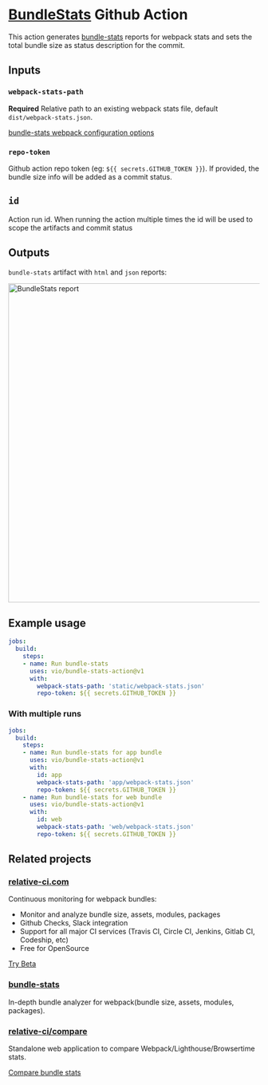 # [BundleStats](https://github.com/relative-ci/bundle-stats) Github Action

This action generates [bundle-stats](https://github.com/relative-ci/bundle-stats) reports for webpack stats and sets the total bundle size as status description for the commit.

## Inputs

### `webpack-stats-path`

**Required** Relative path to an existing webpack stats file, default `dist/webpack-stats.json`.

[bundle-stats webpack configuration options](https://github.com/relative-ci/bundle-stats/tree/master/packages/cli#webpack-configuration)

### `repo-token`

Github action repo token (eg: `${{ secrets.GITHUB_TOKEN }}`). If provided, the bundle size info will be added as a commit status.

## `id`

Action run id. When running the action multiple times the id will be used to scope the artifacts and
commit status


## Outputs

`bundle-stats` artifact with `html` and `json` reports:

<img src="https://raw.githubusercontent.com/vio/bundle-stats-action/master/assets/action.jpg?token=AAADH5EKGBHTKLLAHXZN3GC6NGDI2" alt="BundleStats report" width="640" />

## Example usage

```yml
jobs:
  build:
    steps:
    - name: Run bundle-stats
      uses: vio/bundle-stats-action@v1
      with:
        webpack-stats-path: 'static/webpack-stats.json'
        repo-token: ${{ secrets.GITHUB_TOKEN }}
```

### With multiple runs

```yml
jobs:
  build:
    steps:
    - name: Run bundle-stats for app bundle
      uses: vio/bundle-stats-action@v1
      with:
        id: app
        webpack-stats-path: 'app/webpack-stats.json'
        repo-token: ${{ secrets.GITHUB_TOKEN }}
    - name: Run bundle-stats for web bundle
      uses: vio/bundle-stats-action@v1
      with:
        id: web
        webpack-stats-path: 'web/webpack-stats.json'
        repo-token: ${{ secrets.GITHUB_TOKEN }}
```

## Related projects

### [relative-ci.com](https://relative-ci.com)

Continuous monitoring for webpack bundles:
- Monitor and analyze bundle size, assets, modules, packages
- Github Checks, Slack integration
- Support for all major CI services (Travis CI, Circle CI, Jenkins, Gitlab CI, Codeship, etc)
- Free for OpenSource

[Try Beta](https://relative-ci.com)

### [bundle-stats](https://github.com/relative-ci/bundle-stats)

In-depth bundle analyzer for webpack(bundle size, assets, modules, packages).

### [relative-ci/compare](https://compare.relative-ci.com)

Standalone web application to compare Webpack/Lighthouse/Browsertime stats.

[Compare bundle stats](https://compare.relative-ci.com)
